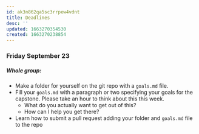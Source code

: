 ```yaml
---
id: ak3n862qa5sc3rrpew4vdnt
title: Deadlines
desc: ''
updated: 1663270354530
created: 1663270238854
---
```


### Friday September 23

##### Whole group:
- Make a folder for yourself on the git repo with a `goals.md` file.
- Fill your `goals.md` with a paragraph or two specifying your goals for the capstone. Please take an hour to think about this this week.
    - What do you actually want to get out of this?
    - How can I help you get there?
- Learn how to submit a pull request adding your folder and `goals.md` file to the repo